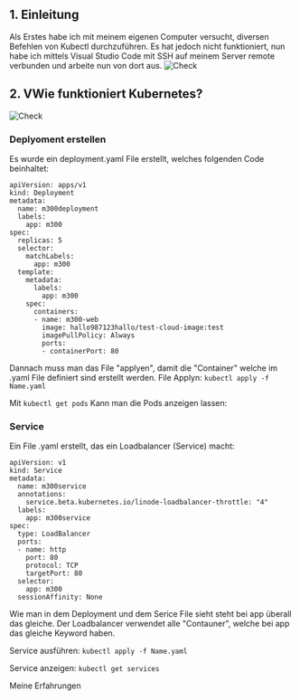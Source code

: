 ## 1. Einleitung

Als Erstes habe ich mit meinem eigenen Computer versucht, diversen Befehlen von Kubectl durchzuführen. Es hat jedoch nicht funktioniert, nun habe ich mittels Visual Studio Code mit SSH auf meinem Server remote verbunden und arbeite nun von dort aus.
<img src="/Bilder/Bild7.jpg" alt="Check"/>

## 2. VWie funktioniert Kubernetes? 
<img src="/Bilder/Bild8.jpg" alt="Check"/>

### Deplyoment erstellen
Es wurde ein deployment.yaml File erstellt, welches folgenden Code beinhaltet:
```
apiVersion: apps/v1
kind: Deployment
metadata:
  name: m300deployment
  labels:
    app: m300
spec:
  replicas: 5
  selector:
    matchLabels:
      app: m300
  template:
    metadata:
      labels:
        app: m300
    spec:
      containers:
      - name: m300-web
        image: hallo987123hallo/test-cloud-image:test
        imagePullPolicy: Always
        ports:
        - containerPort: 80
```
Dannach muss man das File "applyen", damit die "Container" welche im .yaml File definiert sind erstellt werden.
File Applyn:
`kubectl apply -f Name.yaml`

Mit `kubectl get pods` Kann man die Pods anzeigen lassen:


### Service 
Ein File .yaml erstellt, das ein Loadbalancer (Service) macht:
```
apiVersion: v1
kind: Service
metadata:
  name: m300service
  annotations:
    service.beta.kubernetes.io/linode-loadbalancer-throttle: "4"
  labels:
    app: m300service
spec:
  type: LoadBalancer
  ports:
  - name: http
    port: 80
    protocol: TCP
    targetPort: 80
  selector:
    app: m300
  sessionAffinity: None
```
Wie man in dem Deployment und dem Serice File sieht steht bei app überall das gleiche. Der Loadbalancer verwendet alle "Contauner", welche bei app das gleiche Keyword haben.

Service ausführen:
`kubectl apply -f Name.yaml`

Service anzeigen:
`kubectl get services`



Meine Erfahrungen
```


```